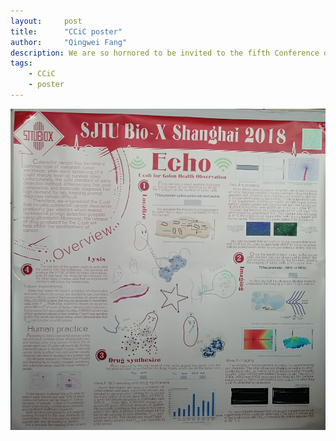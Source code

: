 ```yaml
---
layout:     post
title:      "CCiC poster"
author:     "Qingwei Fang"
description: We are so hornored to be invited to the fifth Conference of China iGEMer Community(CCiC). And this is the poster of our team, SJTU-BioX-Shanghai. The goal of our project is to perform early diagnosis and treatment of colon cancer using engineered E.coli. 
tags:
    - CCiC
    - poster
---
```


![CCiC poster](/assets/img/CCiC_poster2.jpg)
